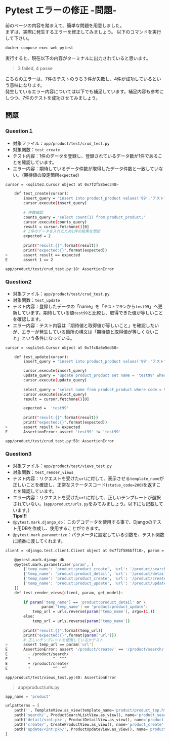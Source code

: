 # Pytest エラーの修正 -問題-

前のページの内容を踏まえて、簡単な問題を用意しました。<br>
まずは、実際に発生するエラーを修正してみましょう。
以下のコマンドを実行して下さい。

```sh
docker-compose exec web pytest
```

実行すると、現在以下の内容がターミナルに出力されていると思います。

>3 failed, 4 passe

こちらのエラーは、7件のテストのうち３件が失敗し、4件が成功しているという意味になります。<br>
発生しているエラー内容については以下でも補足しています。補足内容も参考にしつつ、7件のテストを成功させてみましょう。

## 問題
### Question１
- 対象ファイル：`app/product/test/crud_test.py`<br>
- 対象関数：`test_create`<br>
- テスト内容：1件のデータを登録し、登録されているデータ数が1件であることを確認しています。<br>
- エラー内容：期待しているデータ件数が取得したデータ件数と一致していない。（期待値の設定箇所`expected`）

```sh
cursor = <sqlite3.Cursor object at 0x7f2f585ec340>

    def test_create(cursor):
        insert_query = "insert into product_product values('99','テストプラン','これはテストプランです', '99999', '2021-08-18','2021-08-19','createuser','updateuser');"
        cursor.execute(insert_query)
    
        # 件数確認
        counts_query = "select count(1) from product_product;"
        cursor.execute(counts_query)
        result = cursor.fetchone()[0]
        # 1件のデータを入れたため1件の結果を想定
        expected = 2
    
        print("result:{}".format(result))
        print("expected:{}".format(expected))
>       assert result == expected
E       assert 1 == 2

app/product/test/crud_test.py:18: AssertionError
```

### Question2
- 対象ファイル：`app/product/test/crud_test.py`<br>
- 対象関数：`test_update`<br>
- テスト内容：登録したデータの「name」を「`テストプラン`から`test99`」へ更新しています。期待している値`test99`と比較し、取得できた値が等しいことを確認します。<br>
- エラー内容：テスト内容は「期待値と取得値が等しいこと」を確認したいが、エラーが発生している箇所の構文は「期待値と取得値が等しくないこと」という条件になっている。

```sh
cursor = <sqlite3.Cursor object at 0x7fc8a6e5ed50>

    def test_update(cursor):
        insert_query = "insert into product_product values('99','テストプラン','これはテストプランです', '99999', '2021-08-18','2021-08-19','createuser','updateuser');"

        cursor.execute(insert_query)
        update_query = "update product_product set name = 'test99' where code = 99;"
        cursor.execute(update_query)
    
        select_query = "select name from product_product where code = 99;"
        cursor.execute(select_query)
        result = cursor.fetchone()[0]

        expected =  'test99'
    
        print("result:{}".format(result))
        print("expected:{}".format(expected))
>       assert result != expected
E       AssertionError: assert 'test99' != 'test99'

app/product/test/crud_test.py:58: AssertionError
```

### Question3
- 対象ファイル：`app/product/test/views_test.py`<br>
- 対象関数：`test_render_views`<br>
- テスト内容：リクエストを受けた`url`に対して、表示させる`template_name`が正しいことを確認し、正常なステータスコード(`status_code=200`)を返すことを確認しています。<br>
- エラー内容：リクエストを受けた`url`に対して、正しいテンプレートが選択されていない。(`app/product/urls.py`をみてみましょう。以下にも記載しています。)<br>
**Tips!!!**<br>
- `@pytest.mark.django_db`：このデコデータを使用する事で、Djangoのテスト用DBを作成し、使用することができます。<br>
- `@pytest.mark.parametrize`：パラメータに設定している引数を、テスト関数に順番に渡してくれます。<br>


```sh
client = <django.test.client.Client object at 0x7f2f586bff10>, param = {'temp_name': 'product:product_create', 'url': '/product/search/'}, get_model = <Product: Product object (1)>

    @pytest.mark.django_db
    @pytest.mark.parametrize('param', [
        {'temp_name': 'product:product_create', 'url': '/product/search/'},
        {'temp_name': 'product:product_detail', 'url': '/product/detail/1'},
        {'temp_name': 'product:product_create', 'url': '/product/create/'},
        {'temp_name': 'product:product_update', 'url': '/product/update/1/'}
    ])
    def test_render_views(client, param, get_model):
    
        if param['temp_name'] == 'product:product_detail' or \
                param['temp_name'] == 'product:product_update':
            temp_url = urls.reverse(param['temp_name'], args=(1,))
        else:
            temp_url = urls.reverse(param['temp_name'])
    
        print("result:{}".format(temp_url))
        print("expected:{}".format(param['url']))
        # 正しいテンプレートを使用しているかテスト
>       assert temp_url == param['url']
E       AssertionError: assert '/product/create/' == '/product/search/'
E         - /product/search/
E         ?          ^  ^^^
E         + /product/create/
E         ?          ^^  ^^

app/product/test/views_test.py:40: AssertionError
```

> app/product/urls.py

```python
app_name = 'product'

urlpatterns = [
    path('', TemplateView.as_view(template_name='product/product_top.html'), name='top'),
    path('search/', ProductSearchListView.as_view(), name='product_search'),
    path('detail/<int:pk>', ProductDetailView.as_view(), name='product_detail'),
    path('create/', CreateProductView.as_view(), name='product_create'),
    path('update/<int:pk>/', ProductUpdateView.as_view(), name='product_update'),
]
```
